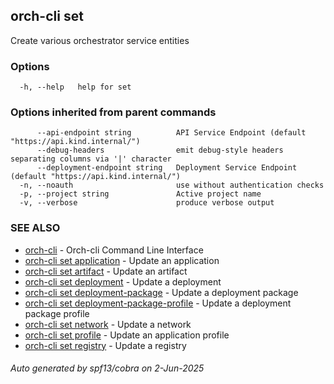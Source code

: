 ## orch-cli set

Create various orchestrator service entities

### Options

```
  -h, --help   help for set
```

### Options inherited from parent commands

```
      --api-endpoint string          API Service Endpoint (default "https://api.kind.internal/")
      --debug-headers                emit debug-style headers separating columns via '|' character
      --deployment-endpoint string   Deployment Service Endpoint (default "https://api.kind.internal/")
  -n, --noauth                       use without authentication checks
  -p, --project string               Active project name
  -v, --verbose                      produce verbose output
```

### SEE ALSO

* [orch-cli](orch-cli.md)	 - Orch-cli Command Line Interface
* [orch-cli set application](orch-cli_set_application.md)	 - Update an application
* [orch-cli set artifact](orch-cli_set_artifact.md)	 - Update an artifact
* [orch-cli set deployment](orch-cli_set_deployment.md)	 - Update a deployment
* [orch-cli set deployment-package](orch-cli_set_deployment-package.md)	 - Update a deployment package
* [orch-cli set deployment-package-profile](orch-cli_set_deployment-package-profile.md)	 - Update a deployment package profile
* [orch-cli set network](orch-cli_set_network.md)	 - Update a network
* [orch-cli set profile](orch-cli_set_profile.md)	 - Update an application profile
* [orch-cli set registry](orch-cli_set_registry.md)	 - Update a registry

###### Auto generated by spf13/cobra on 2-Jun-2025
